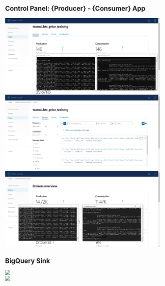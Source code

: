 ## Control Panel: {Producer} - {Consumer} App
![](https://github.com/zeenfts/avro-schema-kafka/blob/main/imgs/1_control_producer_consumer.png)<br>
![](https://github.com/zeenfts/avro-schema-kafka/blob/main/imgs/2_control.png)<br>
![](https://github.com/zeenfts/avro-schema-kafka/blob/main/imgs/3_control_producer_consumer_2.png)

## BigQuery Sink
![](https://github.com/zeenfts/avro-schema-kafka/blob/main/imgs/4_bigquery_overview.png)<br>
![](https://github.com/zeenfts/avro-schema-kafka/blob/main/imgs/5_bigquery_table.png)